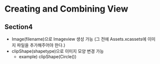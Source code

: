 # Creating and Combining View

## Section4

* Image(filename)으로 Imageview 생성 가능 (그 전에 Assets.xcassets에 이미지 파일을 추가해주어야 한다.)
* clipShape(shapetype)으로 이미지 모양 변경 가능
	* example) clipShape(Circle())

